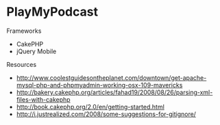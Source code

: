 PlayMyPodcast
=============

Frameworks
* CakePHP
* jQuery Mobile

Resources
* http://www.coolestguidesontheplanet.com/downtown/get-apache-mysql-php-and-phpmyadmin-working-osx-109-mavericks
* http://bakery.cakephp.org/articles/fahad19/2008/08/26/parsing-xml-files-with-cakephp
* http://book.cakephp.org/2.0/en/getting-started.html
* http://i.justrealized.com/2008/some-suggestions-for-gitignore/
